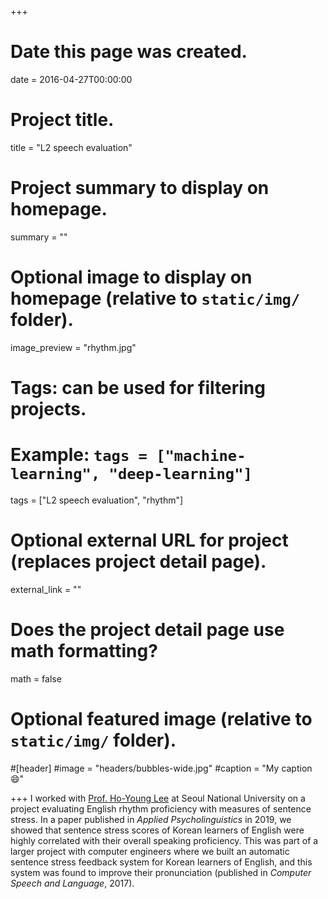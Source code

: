 +++
# Date this page was created.
date = 2016-04-27T00:00:00

# Project title.
title = "L2 speech evaluation"

# Project summary to display on homepage.
summary = ""

# Optional image to display on homepage (relative to `static/img/` folder).
image_preview = "rhythm.jpg"

# Tags: can be used for filtering projects.
# Example: `tags = ["machine-learning", "deep-learning"]`
tags = ["L2 speech evaluation", "rhythm"]

# Optional external URL for project (replaces project detail page).
external_link = ""

# Does the project detail page use math formatting?
math = false

# Optional featured image (relative to `static/img/` folder).
#[header]
#image = "headers/bubbles-wide.jpg"
#caption = "My caption :smile:"

+++
I worked with [Prof. Ho-Young Lee](https://hoyounglee.me/) at Seoul National University on a project evaluating English rhythm proficiency with measures of sentence stress. In a paper published in *Applied Psycholinguistics* in 2019, we showed that sentence stress scores of Korean learners of English were highly correlated with their overall speaking proficiency. This was part of a larger project with computer engineers where we built an automatic sentence stress feedback system for Korean learners of English, and this system was found to improve their pronunciation (published in *Computer Speech and Language*, 2017). 